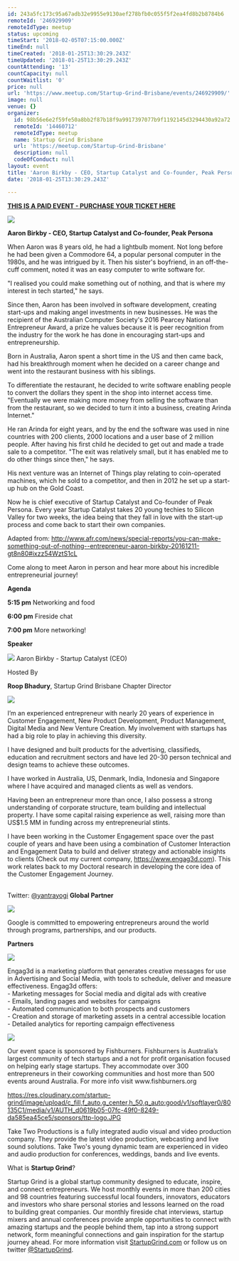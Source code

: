 ```yaml
---
id: 243a5fc173c95a67adb32e9955e9130aef278bfb0c055f5f2ea4fd8b2b8784b6
remoteId: '246929909'
remoteIdType: meetup
status: upcoming
timeStart: '2018-02-05T07:15:00.000Z'
timeEnd: null
timeCreated: '2018-01-25T13:30:29.243Z'
timeUpdated: '2018-01-25T13:30:29.243Z'
countAttending: '13'
countCapacity: null
countWaitlist: '0'
price: null
url: 'https://www.meetup.com/Startup-Grind-Brisbane/events/246929909/'
image: null
venue: {}
organizer:
  id: 98b56e6e2f59fe50a8bb2f87b18f9a9917397077b9f1192145d3294430a92a72
  remoteId: '14460712'
  remoteIdType: meetup
  name: Startup Grind Brisbane
  url: 'https://meetup.com/Startup-Grind-Brisbane'
  description: null
  codeOfConduct: null
layout: event
title: 'Aaron Birkby - CEO, Startup Catalyst and Co-founder, Peak Persona'
date: '2018-01-25T13:30:29.243Z'

---
```

<p><b><a href="https://www.startupgrind.com/events/details/startup-grind-brisbane-presents-aaron-birkby-ceo-startup-catalyst-and-co-founder-peak-persona"> THIS IS A PAID EVENT - PURCHASE YOUR TICKET HERE </a></b></p> <p><img src="https://res.cloudinary.com/startup-grind/image/upload/c_fill,f_auto,g_center,h_150,q_auto:good,w_150/v1/softlayer0/80135C1/media/v1/AUTH_d0619b05-07fc-49f0-8249-da585ea45ce5/events/ajb_sq_bw_11_UMYysPx.png" /></p> <p><b>Aaron Birkby - CEO, Startup Catalyst and Co-founder, Peak Persona</b></p> <p>When Aaron was 8 years old, he had a lightbulb moment. Not long before he had been given a Commodore 64, a popular personal computer in the 1980s, and he was intrigued by it. Then his sister's boyfriend, in an off-the-cuff comment, noted it was an easy computer to write software for.</p> <p>"I realised you could make something out of nothing, and that is where my interest in tech started," he says.</p> <p>Since then, Aaron has been involved in software development, creating start-ups and making angel investments in new businesses. He was the recipient of the Australian Computer Society's 2016 Pearcey National Entrepreneur Award, a prize he values because it is peer recognition from the industry for the work he has done in encouraging start-ups and entrepreneurship.</p> <p>Born in Australia, Aaron spent a short time in the US and then came back, had his breakthrough moment when he decided on a career change and went into the restaurant business with his siblings.</p> <p>To differentiate the restaurant, he decided to write software enabling people to convert the dollars they spent in the shop into internet access time. "Eventually we were making more money from selling the software than from the restaurant, so we decided to turn it into a business, creating Arinda Internet."</p> <p>He ran Arinda for eight years, and by the end the software was used in nine countries with 200 clients, 2000 locations and a user base of 2 million people. After having his first child he decided to get out and made a trade sale to a competitor. "The exit was relatively small, but it has enabled me to do other things since then," he says.</p> <p>His next venture was an Internet of Things play relating to coin-operated machines, which he sold to a competitor, and then in 2012 he set up a start-up hub on the Gold Coast.</p> <p>Now he is chief executive of Startup Catalyst and Co-founder of Peak Persona. Every year Startup Catalyst takes 20 young techies to Silicon Valley for two weeks, the idea being that they fall in love with the start-up process and come back to start their own companies.</p> <p>Adapted from: <a href="http://www.afr.com/news/special-reports/you-can-make-something-out-of-nothing--entrepreneur-aaron-birkby-20161211-gt8n80#ixzz54WztS1cL"><a href="http://www.afr.com/news/special-reports/you-can-make-something-out-of-nothing--entrepreneur-aaron-birkby-20161211-gt8n80#ixzz54WztS1cL" class="linkified">http://www.afr.com/news/special-reports/you-can-make-something-out-of-nothing--entrepreneur-aaron-birkby-20161211-gt8n80#ixzz54WztS1cL</a></a></p> <p>Come along to meet Aaron in person and hear more about his incredible entrepreneurial journey!</p> <p><b>Agenda</b></p> <p><b>5:15 pm</b> Networking and food</p> <p><b>6:00 pm</b> Fireside chat</p> <p><b>7:00 pm</b> More networking!</p> <p><b>Speaker</b></p> <p><img src="https://res.cloudinary.com/startup-grind/image/upload/c_fill,f_auto,g_center,h_150,q_auto:good,w_150/v1/softlayer0/80135C1/media/v1/AUTH_d0619b05-07fc-49f0-8249-da585ea45ce5/events/ajb_sq_bw_11_LJ2zjWe.png" /> Aaron Birkby - Startup Catalyst (CEO)</p> <p>Hosted By</p> <p><b>Roop Bhadury</b>, Startup Grind Brisbane Chapter Director</p> <p><img src="https://res.cloudinary.com/startup-grind/image/upload/c_fill,f_auto,g_center,h_700,q_auto:good,w_700/v1/softlayer0/80135C1/media/v1/AUTH_d0619b05-07fc-49f0-8249-da585ea45ce5/avatars/roop_kumar%20bhadury_R6r1eeT.jpg" /></p> <p>I’m an experienced entrepreneur with nearly 20 years of experience in Customer Engagement, New Product Development, Product Management, Digital Media and New Venture Creation. My involvement with startups has had a big role to play in achieving this diversity.</p> <p>I have designed and built products for the advertising, classifieds, education and recruitment sectors and have led 20-30 person technical and design teams to achieve these outcomes.</p> <p>I have worked in Australia, US, Denmark, India, Indonesia and Singapore where I have acquired and managed clients as well as vendors.</p> <p>Having been an entrepreneur more than once, I also possess a strong understanding of corporate structure, team building and intellectual property. I have some capital raising experience as well, raising more than US$1.5 MM in funding across my entrepreneurial stints.</p> <p>I have been working in the Customer Engagement space over the past couple of years and have been using a combination of Customer Interaction and Engagement Data to build and deliver strategy and actionable insights to clients (Check out my current company, <a href="https://www.engag3d.com" class="linkified">https://www.engag3d.com</a>). This work relates back to my Doctoral research in developing the core idea of the Customer Engagement Journey.</p> <p><br/>Twitter: <a href="http://twitter.com/yantrayogi">@yantrayogi</a> <b>Global Partner</b></p> <p><a href="http://www.google.com/entrepreneurs/"> <img src="https://res.cloudinary.com/startup-grind/image/upload/c_fill,f_auto,g_center,h_100,q_auto:good/v1/softlayer0/80135C1/media/v1/AUTH_d0619b05-07fc-49f0-8249-da585ea45ce5/sponsors/google_for_entrepreneurs_-_final.png" /> </a></p> <p>Google is committed to empowering entrepreneurs around the world through programs, partnerships, and our products.</p> <p><b>Partners</b></p> <p><a href="https://www.engag3d.com"> <img src="https://res.cloudinary.com/startup-grind/image/upload/c_fill,f_auto,g_center,h_50,q_auto:good/v1/softlayer0/80135C1/media/v1/AUTH_d0619b05-07fc-49f0-8249-da585ea45ce5/sponsors/engag3d_logo_white_C6i0Rv8.png" /> </a></p> <p>Engag3d is a marketing platform that generates creative messages for use in Advertising and Social Media, with tools to schedule, deliver and measure effectiveness. Engag3d offers:<br/>- Marketing messages for Social media and digital ads with creative<br/>- Emails, landing pages and websites for campaigns<br/>- Automated communication to both prospects and customers<br/>- Creation and storage of marketing assets in a central accessible location<br/>- Detailed analytics for reporting campaign effectiveness</p> <p><a href="http://fishburners.org/"> <img src="https://res.cloudinary.com/startup-grind/image/upload/c_fill,f_auto,g_center,h_50,q_auto:good/v1/softlayer0/80135C1/media/v1/AUTH_d0619b05-07fc-49f0-8249-da585ea45ce5/sponsors/FB-Logo-2016-Blue-Background.png" /> </a></p> <p>Our event space is sponsored by Fishburners. Fishburners is Australia’s largest community of tech startups and a not for profit organisation focused on helping early stage startups. They accommodate over 300 entrepreneurs in their coworking communities and host more than 500 events around Australia. For more info visit www.fishburners.org</p> <p><a href="http://www.taketwoproductions.com.au/"> <a href="https://res.cloudinary.com/startup-grind/image/upload/c_fill,f_auto,g_center,h_50,q_auto:good/v1/softlayer0/80135C1/media/v1/AUTH_d0619b05-07fc-49f0-8249-da585ea45ce5/sponsors/ttp-logo.JPG" class="linkified">https://res.cloudinary.com/startup-grind/image/upload/c_fill,f_auto,g_center,h_50,q_auto:good/v1/softlayer0/80135C1/media/v1/AUTH_d0619b05-07fc-49f0-8249-da585ea45ce5/sponsors/ttp-logo.JPG</a> </a></p> <p>Take Two Productions is a fully integrated audio visual and video production company. They provide the latest video production, webcasting and live sound solutions. Take Two's young dynamic team are experienced in video and audio production for conferences, weddings, bands and live events.</p> <p>What is <b>Startup Grind</b>?</p> <p>Startup Grind is a global startup community designed to educate, inspire, and connect entrepreneurs. We host monthly events in more than 200 cities and 98 countries featuring successful local founders, innovators, educators and investors who share personal stories and lessons learned on the road to building great companies. Our monthly fireside chat interviews, startup mixers and annual conferences provide ample opportunities to connect with amazing startups and the people behind them, tap into a strong support network, form meaningful connections and gain inspiration for the startup journey ahead. For more information visit <a href="https://www.startupgrind.com/">StartupGrind.com</a> or follow us on twitter <a href="https://twitter.com/StartupGrind">@StartupGrind</a>.</p>
